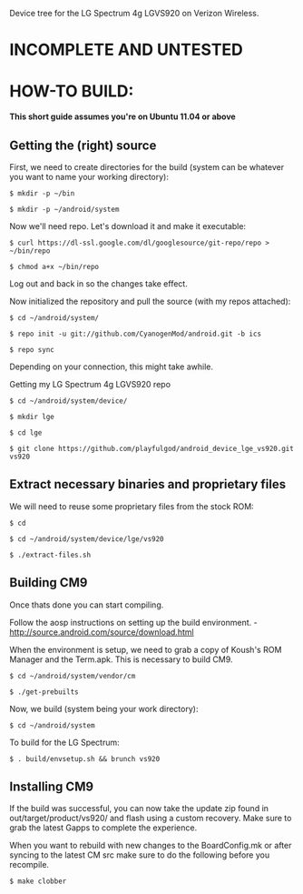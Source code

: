 Device tree for the LG Spectrum 4g LGVS920 on Verizon Wireless. 

INCOMPLETE AND UNTESTED
=============

HOW-TO BUILD:
=============

**This short guide assumes you're on Ubuntu 11.04 or above**

Getting the (right) source
--------------------------

First, we need to create directories for the build (system can be whatever you want to name your working directory):

    $ mkdir -p ~/bin

    $ mkdir -p ~/android/system

Now we'll need repo. Let's download it and make it executable:

    $ curl https://dl-ssl.google.com/dl/googlesource/git-repo/repo > ~/bin/repo

    $ chmod a+x ~/bin/repo

Log out and back in so the changes take effect.

Now initialized the repository and pull the source (with my repos attached):

    $ cd ~/android/system/
    
    $ repo init -u git://github.com/CyanogenMod/android.git -b ics
    
    $ repo sync

Depending on your connection, this might take awhile.

Getting my LG Spectrum 4g LGVS920 repo
	
	$ cd ~/android/system/device/

	$ mkdir lge

	$ cd lge

	$ git clone https://github.com/playfulgod/android_device_lge_vs920.git vs920

Extract necessary binaries and proprietary files 
------------------------------------------------

We will need to reuse some proprietary files from the stock ROM:

    $ cd
    
    $ cd ~/android/system/device/lge/vs920
    
    $ ./extract-files.sh

Building CM9
-------------
Once thats done you can start compiling.

Follow the aosp instructions on setting up the build environment. - http://source.android.com/source/download.html

When the environment is setup, we need to grab a copy of Koush's ROM Manager and the Term.apk. This is necessary to build CM9.

    $ cd ~/android/system/vendor/cm

    $ ./get-prebuilts

Now, we build (system being your work directory):

    $ cd ~/android/system

To build for the LG Spectrum:
    
    $ . build/envsetup.sh && brunch vs920


Installing CM9
---------------
If the build was successful, you can now take the update zip found in out/target/product/vs920/ and flash using a custom recovery. Make sure to grab the latest Gapps to complete the experience.

When you want to rebuild with new changes to the BoardConfig.mk or after syncing to the latest CM src make sure to do the following before you recompile.

    $ make clobber




